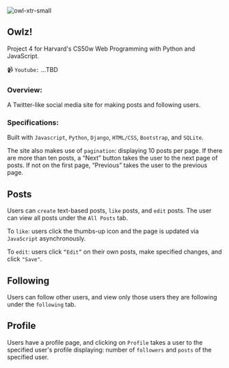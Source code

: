 
![owl-xtr-small](https://user-images.githubusercontent.com/105305546/217709087-ca69ecf0-2b4f-4678-8db3-4217f1966a6c.png)
## Owlz!

Project 4 for Harvard's CS50w Web Programming with Python and JavaScript.

📹 `Youtube:` ...TBD

### Overview:
A Twitter-like social media site for making posts and following users.

### Specifications:
Built with `Javascript`, `Python`, `Django`, `HTML/CSS`, `Bootstrap`, and `SQLite`. 

The site also makes use of `pagination`: displaying 10 posts per page. If there are more than ten posts, a “Next” button takes the user to the next page of posts. If not on the first page, “Previous” takes the user to the previous page.

## Posts
Users can `create` text-based posts, `like` posts, and `edit` posts. The user can view all posts under the `All Posts` tab.

To `like`: users click the thumbs-up icon and the page is updated via `JavaScript` asynchronously.

To `edit`: users click `“Edit”` on their own posts, make specified changes, and click `"Save"`.

## Following
Users can follow other users, and view only those users they are following under the `following` tab.

## Profile
Users have a profile page, and clicking on `Profile` takes a user to the specified user's profile displaying: number of `followers` and `posts` of the specified user. 
